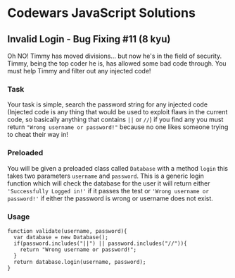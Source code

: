 # Codewars JavaScript Solutions

## Invalid Login - Bug Fixing #11 (8 kyu)

Oh NO! Timmy has moved divisions... but now he's in the field of security. Timmy, being the top coder he is, has allowed some bad code through. You must help Timmy and filter out any injected code!

### Task

Your task is simple, search the password string for any injected code (Injected code is any thing that would be used to exploit flaws in the current code, so basically anything that contains `||` or `//`) if you find any you must return `"Wrong username or password!"` because no one likes someone trying to cheat their way in!

### Preloaded

You will be given a preloaded class called `Database` with a method `login` this takes two parameters `username` and `password`. This is a generic login function which will check the database for the user it will return either `'Successfully Logged in!'` if it passes the test or `'Wrong username or password!'` if either the password is wrong or username does not exist.

### Usage

```
function validate(username, password){
  var database = new Database();
  if(password.includes("||") || password.includes("//")){
    return "Wrong username or password!";
  }
  return database.login(username, password);
}
```
